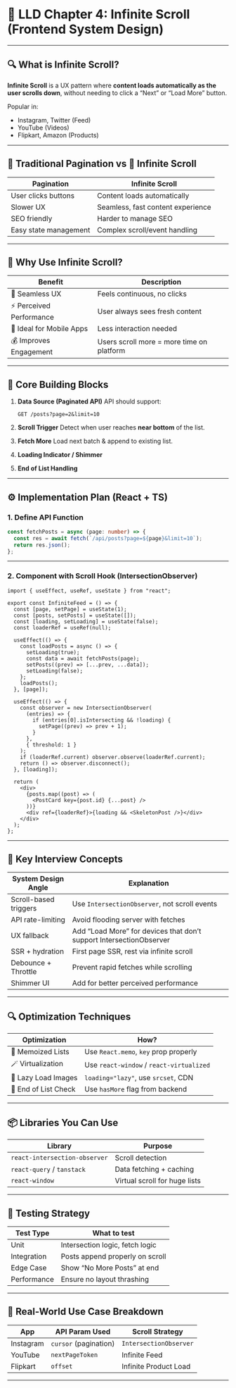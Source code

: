 # 🔁 LLD Chapter 4: Infinite Scroll (Frontend System Design)

---

## 🔍 What is Infinite Scroll?

**Infinite Scroll** is a UX pattern where **content loads automatically as the user scrolls down**, without needing to click a “Next” or “Load More” button.

Popular in:

* Instagram, Twitter (Feed)
* YouTube (Videos)
* Flipkart, Amazon (Products)

---

## 🚫 Traditional Pagination vs 🔁 Infinite Scroll

| Pagination            | Infinite Scroll                   |
| --------------------- | --------------------------------- |
| User clicks buttons   | Content loads automatically       |
| Slower UX             | Seamless, fast content experience |
| SEO friendly          | Harder to manage SEO              |
| Easy state management | Complex scroll/event handling     |

---

## 🎯 Why Use Infinite Scroll?

| Benefit                  | Description                               |
| ------------------------ | ----------------------------------------- |
| 🔄 Seamless UX           | Feels continuous, no clicks               |
| ⚡️ Perceived Performance | User always sees fresh content            |
| 📱 Ideal for Mobile Apps | Less interaction needed                   |
| 💰 Improves Engagement   | Users scroll more = more time on platform |

---

## 🧱 Core Building Blocks

1. **Data Source (Paginated API)**
   API should support:

   ```http
   GET /posts?page=2&limit=10
   ```

2. **Scroll Trigger**
   Detect when user reaches **near bottom** of the list.

3. **Fetch More**
   Load next batch & append to existing list.

4. **Loading Indicator / Shimmer**

5. **End of List Handling**

---

## ⚙️ Implementation Plan (React + TS)

### 1. Define API Function

```ts
const fetchPosts = async (page: number) => {
  const res = await fetch(`/api/posts?page=${page}&limit=10`);
  return res.json();
};
```

---

### 2. Component with Scroll Hook (IntersectionObserver)

```tsx
import { useEffect, useRef, useState } from "react";

export const InfiniteFeed = () => {
  const [page, setPage] = useState(1);
  const [posts, setPosts] = useState([]);
  const [loading, setLoading] = useState(false);
  const loaderRef = useRef(null);

  useEffect(() => {
    const loadPosts = async () => {
      setLoading(true);
      const data = await fetchPosts(page);
      setPosts((prev) => [...prev, ...data]);
      setLoading(false);
    };
    loadPosts();
  }, [page]);

  useEffect(() => {
    const observer = new IntersectionObserver(
      (entries) => {
        if (entries[0].isIntersecting && !loading) {
          setPage((prev) => prev + 1);
        }
      },
      { threshold: 1 }
    );
    if (loaderRef.current) observer.observe(loaderRef.current);
    return () => observer.disconnect();
  }, [loading]);

  return (
    <div>
      {posts.map((post) => (
        <PostCard key={post.id} {...post} />
      ))}
      <div ref={loaderRef}>{loading && <SkeletonPost />}</div>
    </div>
  );
};
```

---

## 🧠 Key Interview Concepts

| System Design Angle   | Explanation                                                         |
| --------------------- | ------------------------------------------------------------------- |
| Scroll-based triggers | Use `IntersectionObserver`, not scroll events                       |
| API rate-limiting     | Avoid flooding server with fetches                                  |
| UX fallback           | Add “Load More” for devices that don’t support IntersectionObserver |
| SSR + hydration       | First page SSR, rest via infinite scroll                            |
| Debounce + Throttle   | Prevent rapid fetches while scrolling                               |
| Shimmer UI            | Add for better perceived performance                                |

---

## 🔍 Optimization Techniques

| Optimization         | How?                                     |
| -------------------- | ---------------------------------------- |
| 🧠 Memoized Lists    | Use `React.memo`, `key` prop properly    |
| 🪄 Virtualization    | Use `react-window` / `react-virtualized` |
| 🎯 Lazy Load Images  | `loading="lazy"`, use `srcset`, CDN      |
| 🛑 End of List Check | Use `hasMore` flag from backend          |

---

## 📦 Libraries You Can Use

| Library                       | Purpose                       |
| ----------------------------- | ----------------------------- |
| `react-intersection-observer` | Scroll detection              |
| `react-query` / `tanstack`    | Data fetching + caching       |
| `react-window`                | Virtual scroll for huge lists |

---

## 🧪 Testing Strategy

| Test Type   | What to test                    |
| ----------- | ------------------------------- |
| Unit        | Intersection logic, fetch logic |
| Integration | Posts append properly on scroll |
| Edge Case   | Show “No More Posts” at end     |
| Performance | Ensure no layout thrashing      |

---

## 📍 Real-World Use Case Breakdown

| App       | API Param Used        | Scroll Strategy        |
| --------- | --------------------- | ---------------------- |
| Instagram | `cursor` (pagination) | `IntersectionObserver` |
| YouTube   | `nextPageToken`       | Infinite Feed          |
| Flipkart  | `offset`              | Infinite Product Load  |

---
